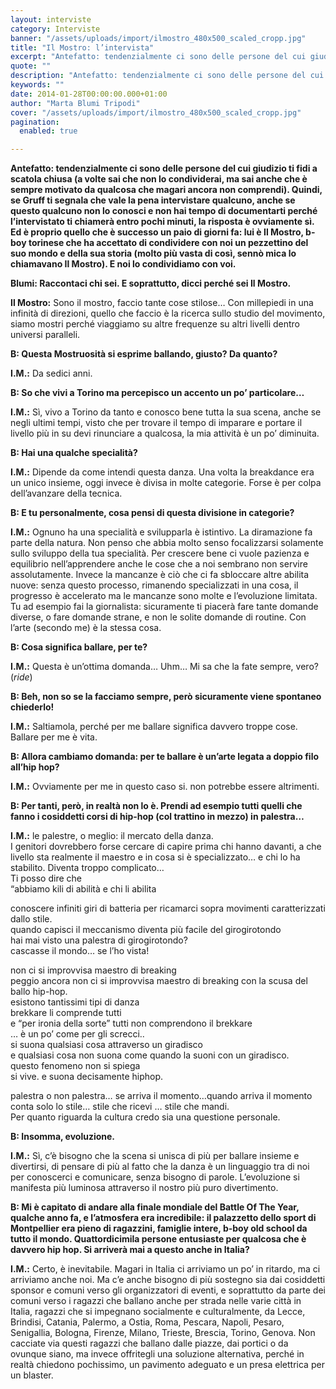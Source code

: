 ```yaml
---
layout: interviste
category: Interviste
banner: "/assets/uploads/import/ilmostro_480x500_scaled_cropp.jpg"
title: "Il Mostro: l’intervista"
excerpt: "Antefatto: tendenzialmente ci sono delle persone del cui giudizio ti fidi a scatola chiusa (a volte sai che non lo condividerai, ma sai anche che è sempre motivato da qualcosa che magari ancora non comprendi). Quindi, se Gruff ti segnala che vale la pena intervistare qualcuno, anche se questo qualcuno non lo conosci e non…"
quote: ""
description: "Antefatto: tendenzialmente ci sono delle persone del cui giudizio ti fidi a scatola chiusa (a volte sai che non lo condividerai, ma sai anche che è sempre motivato da qualcosa che magari ancora non comprendi). Quindi, se Gruff ti segnala che vale la pena intervistare qualcuno, anche se questo qualcuno non lo conosci e non…"
keywords: ""
date: 2014-01-28T00:00:00.000+01:00
author: "Marta Blumi Tripodi"
cover: "/assets/uploads/import/ilmostro_480x500_scaled_cropp.jpg"
pagination:
  enabled: true

---
```


[](https://hotmc.com/il-mostro-lintervista/ilmostro%5F480x500%5Fscaled%5Fcropp/)

**Antefatto: tendenzialmente ci sono delle persone del cui giudizio ti fidi a scatola chiusa (a volte sai che non lo condividerai, ma sai anche che è sempre motivato da qualcosa che magari ancora non comprendi). Quindi, se Gruff ti segnala che vale la pena intervistare qualcuno, anche se questo qualcuno non lo conosci e non hai tempo di documentarti perché l’intervistato ti chiamerà entro pochi minuti, la risposta è ovviamente sì. Ed è proprio quello che è successo un paio di giorni fa: lui è Il Mostro, b-boy torinese che ha accettato di condividere con noi un pezzettino del suo mondo e della sua storia (molto più vasta di così, sennò mica lo chiamavano Il Mostro). E noi lo condividiamo con voi.**

**Blumi: Raccontaci chi sei. E soprattutto, dicci perché sei Il Mostro.**

**Il Mostro:** Sono il mostro, faccio tante cose stilose… Con millepiedi in una infinità di direzioni, quello che faccio è la ricerca sullo studio del movimento, siamo mostri perché viaggiamo su altre frequenze su altri livelli dentro universi paralleli.

**B: Questa Mostruosità si esprime ballando, giusto? Da quanto?**

**I.M.:** Da sedici anni.

**B: So che vivi a Torino ma percepisco un accento un po’ particolare…**

**I.M.:** Sì, vivo a Torino da tanto e conosco bene tutta la sua scena, anche se negli ultimi tempi, visto che per trovare il tempo di imparare e portare il livello più in su devi rinunciare a qualcosa, la mia attività è un po’ diminuita.

**B: Hai una qualche specialità?**

**I.M.:** Dipende da come intendi questa danza. Una volta la breakdance era un unico insieme, oggi invece è divisa in molte categorie. Forse è per colpa dell’avanzare della tecnica.

**B: E tu personalmente, cosa pensi di questa divisione in categorie?**

**I.M.:** Ognuno ha una specialità e svilupparla è istintivo. La diramazione fa parte della natura. Non penso che abbia molto senso focalizzarsi solamente sullo sviluppo della tua specialità. Per crescere bene ci vuole pazienza e equilibrio nell’apprendere anche le cose che a noi sembrano non servire assolutamente. Invece la mancanze è ciò che ci fa sbloccare altre abilita nuove: senza questo processo, rimanendo specializzati in una cosa, il progresso è accelerato ma le mancanze sono molte e l’evoluzione limitata. Tu ad esempio fai la giornalista: sicuramente ti piacerà fare tante domande diverse, o fare domande strane, e non le solite domande di routine. Con l’arte (secondo me) è la stessa cosa.

**B: Cosa significa ballare, per te?**

**I.M.:** Questa è un’ottima domanda… Uhm… Mi sa che la fate sempre, vero? (_ride_)

**B: Beh, non so se la facciamo sempre, però sicuramente viene spontaneo chiederlo!**

**I.M.:** Saltiamola, perché per me ballare significa davvero troppe cose. Ballare per me è vita.

**B: Allora cambiamo domanda: per te ballare è un’arte legata a doppio filo all’hip hop?**

**I.M.:** Ovviamente per me in questo caso si. non potrebbe essere altrimenti.

**B: Per tanti, però, in realtà non lo è. Prendi ad esempio tutti quelli che fanno i cosiddetti corsi di hip-hop (col trattino in mezzo) in palestra…**

**I.M.:** le palestre, o meglio: il mercato della danza.  
I genitori dovrebbero forse cercare di capire prima chi hanno davanti, a che livello sta realmente il maestro e in cosa si è specializzato… e chi lo ha stabilito. Diventa troppo complicato…  
Ti posso dire che  
“abbiamo kili di abilità e chi li abilita

conoscere infiniti giri di batteria per ricamarci sopra movimenti caratterizzati dallo stile.  
quando capisci il meccanismo diventa più facile del girogirotondo  
hai mai visto una palestra di girogirotondo?  
cascasse il mondo… se l’ho vista!

non ci si improvvisa maestro di breaking  
peggio ancora non ci si improvvisa maestro di breaking con la scusa del ballo hip-hop.  
esistono tantissimi tipi di danza  
brekkare li comprende tutti  
e “per ironia della sorte” tutti non comprendono il brekkare  
… è un po’ come per gli screcci..  
si suona qualsiasi cosa attraverso un giradisco  
e qualsiasi cosa non suona come quando la suoni con un giradisco.  
questo fenomeno non si spiega  
si vive. e suona decisamente hiphop.

palestra o non palestra… se arriva il momento…quando arriva il momento  
conta solo lo stile… stile che ricevi … stile che mandi.  
Per quanto riguarda la cultura credo sia una questione personale.

**B: Insomma, evoluzione.**

**I.M.:** Sì, c’è bisogno che la scena si unisca di più per ballare insieme e divertirsi, di pensare di più al fatto che la danza è un linguaggio tra di noi per conoscerci e comunicare, senza bisogno di parole. L’evoluzione si manifesta più luminosa attraverso il nostro più puro divertimento.

**B: Mi è capitato di andare alla finale mondiale del Battle Of The Year, qualche anno fa, e l’atmosfera era incredibile: il palazzetto dello sport di Montpellier era pieno di ragazzini, famiglie intere, b-boy old school da tutto il mondo. Quattordicimila persone entusiaste per qualcosa che è davvero hip hop. Si arriverà mai a questo anche in Italia?**

**I.M.:** Certo, è inevitabile. Magari in Italia ci arriviamo un po’ in ritardo, ma ci arriviamo anche noi. Ma c’e anche bisogno di più sostegno sia dai cosiddetti sponsor e comuni verso gli organizzatori di eventi, e soprattutto da parte dei comuni verso i ragazzi che ballano anche per strada nelle varie città in Italia, ragazzi che si impegnano socialmente e culturalmente, da Lecce, Brindisi, Catania, Palermo, a Ostia, Roma, Pescara, Napoli, Pesaro, Senigallia, Bologna, Firenze, Milano, Trieste, Brescia, Torino, Genova. Non cacciate via questi ragazzi che ballano dalle piazze, dai portici o da ovunque siano, ma invece offritegli una soluzione alternativa, perché in realtà chiedono pochissimo, un pavimento adeguato e un presa elettrica per un blaster.
